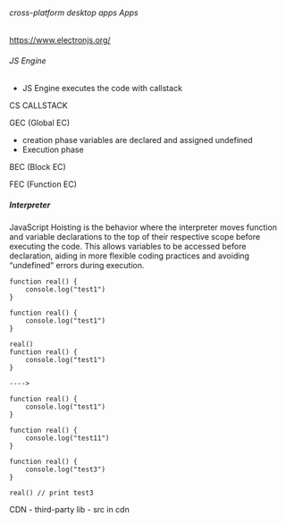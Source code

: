 ###### cross-platform desktop apps Apps

https://www.electronjs.org/

###### JS Engine

- JS Engine executes the code with callstack

CS CALLSTACK

GEC (Global EC)

- creation phase  variables are declared and assigned undefined
- Execution phase

BEC (Block EC)


FEC (Function EC)


##### Interpreter
JavaScript Hoisting is the behavior where the interpreter moves function and variable declarations to the top of their respective scope before executing the code. This allows variables to be accessed before declaration, aiding in more flexible coding practices and avoiding “undefined” errors during execution.


```
function real() {
    console.log("test1")
}

function real() {
    console.log("test1")
}

real()
function real() {
    console.log("test1")
}

---->

function real() {
    console.log("test1")
}

function real() {
    console.log("test11")
}

function real() {
    console.log("test3")
}

real() // print test3

```

CDN
    - third-party lib
    - src in cdn